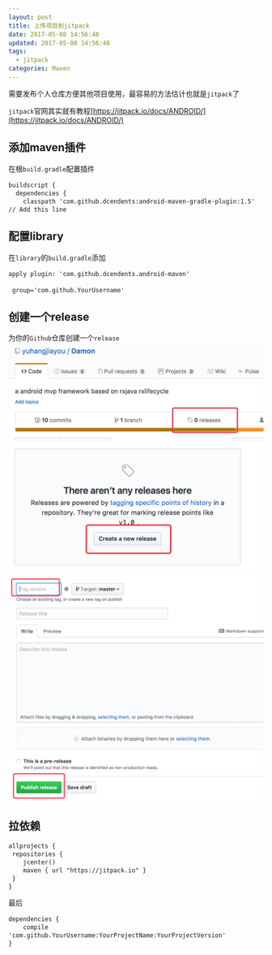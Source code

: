```yaml
---
layout: post
title: 上传项目到jitpack
date: 2017-05-08 14:56:48
updated: 2017-05-08 14:56:48
tags:
  - jitpack
categories: Maven
---
```


需要发布个人仓库方便其他项目使用，最容易的方法估计也就是`jitpack`了

`jitpack`官网其实就有教程[https://jitpack.io/docs/ANDROID/](https://jitpack.io/docs/ANDROID/)

<!-- More -->

## 添加maven插件
在根`build.gradle`配置插件
```
buildscript {
  dependencies {
    classpath 'com.github.dcendents:android-maven-gradle-plugin:1.5' // Add this line
```

## 配置library
在`library`的`build.gradle`添加
```
apply plugin: 'com.github.dcendents.android-maven'  

 group='com.github.YourUsername'
```

## 创建一个release
为你的`Github`仓库创建一个`release`
![jsdelivr](1.png)
![jsdelivr](2.png)
![jsdelivr](3.png)

## 拉依赖
```
allprojects {
 repositories {
    jcenter()
    maven { url "https://jitpack.io" }
 }
}
```
最后
```
dependencies {
    compile 'com.github.YourUsername:YourProjectName:YourProjectVersion'
}
```
